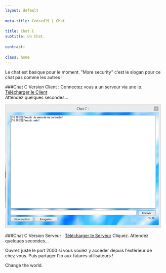 ```yaml
---
layout: default

meta-title: Cedced19 | Chat  

title: Chat C
subtitle: Un Chat.

contrast:

class: home
---
```


Le chat est basique pour le moment.
"More security" c'est le slogan pour ce chat pas comme les autres !

###Chat C Version Client :
Connectez vous a un serveur via une ip.
[Télécharger le Client](https://raw.githubusercontent.com/cedced19/ChatC/master/setup/ChatC.exe)  
Attendez quelques secondes...

![](demo.png)

###Chat C Version Serveur :
[Télécharger le Serveur](https://raw.githubusercontent.com/cedced19/ChatC/master/setup/ServeurChat.exe)
Cliquez.
Attendez quelques secondes...

Ouvrez juste le port 2000 si vous voulez y accéder depuis l'extèrieur de chez vous.
Puis partager l'ip aux futures utilisateurs !

Change the world.

